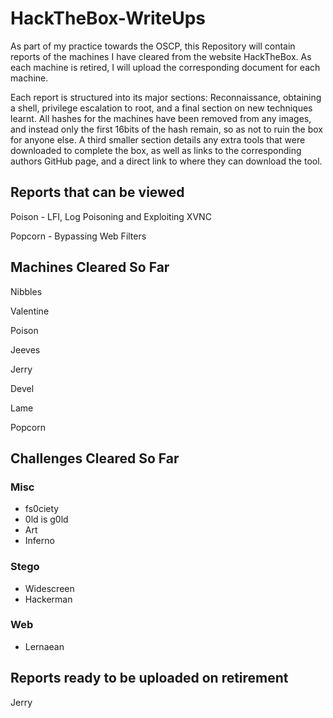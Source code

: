 # HackTheBox-WriteUps

As part of my practice towards the OSCP, this Repository will contain reports of the machines I have cleared from the website HackTheBox. As each machine is retired, I will upload the corresponding document for each machine.

Each report is structured into its major sections: Reconnaissance, obtaining a shell, privilege escalation to root, and a final section on new techniques learnt. All hashes for the machines have been removed from any images, and instead only the first 16bits of the hash remain, so as not to ruin the box for anyone else. A third smaller section details any extra tools that were downloaded to complete the box, as well as links to the corresponding authors GitHub page, and a direct link to where they can download the tool. 

## Reports that can be viewed ##

Poison  - LFI, Log Poisoning and Exploiting XVNC

Popcorn - Bypassing Web Filters

## Machines Cleared So Far ###

Nibbles

Valentine

Poison

Jeeves

Jerry

Devel

Lame

Popcorn

## Challenges Cleared So Far ###

### Misc ###
  - fs0ciety
  - 0ld is g0ld
  - Art
  - Inferno


### Stego ###
  - Widescreen
  - Hackerman


### Web ###
  - Lernaean 
 



## Reports ready to be uploaded on retirement ###

Jerry
